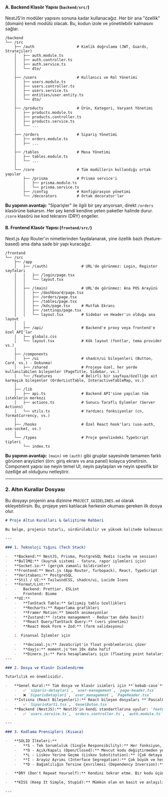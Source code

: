 #### A. Backend Klasör Yapısı (`backend/src/`)

NestJS'in modüler yapısını sonuna kadar kullanacağız. Her bir ana "özellik" (domain) kendi modülü olacak. Bu, kodun izole ve yönetilebilir kalmasını sağlar.

```
/backend
└── /src
    ├── /auth                   # Kimlik doğrulama (JWT, Guards, Stratejiler)
    │   ├── auth.module.ts
    │   ├── auth.controller.ts
    │   ├── auth.service.ts
    │   └── dto/
    │
    ├── /users                  # Kullanıcı ve Rol Yönetimi
    │   ├── users.module.ts
    │   ├── users.controller.ts
    │   ├── users.service.ts
    │   ├── entities/user.entity.ts
    │   └── dto/
    │
    ├── /products               # Ürün, Kategori, Varyant Yönetimi
    │   ├── products.module.ts
    │   ├── products.controller.ts
    │   ├── products.service.ts
    │   └── ...
    │
    ├── /orders                 # Sipariş Yönetimi
    │   ├── orders.module.ts
    │   ├── ...
    │
    ├── /tables                 # Masa Yönetimi
    │   ├── tables.module.ts
    │   └── ...
    │
    └── /core                   # Tüm modüllerin kullandığı ortak yapılar
        ├── /prisma             # Prisma service'i
        │   ├── prisma.module.ts
        │   └── prisma.service.ts
        ├── /config             # Konfigürasyon yönetimi
        └── /decorators         # Ortak decorator'lar
```

**Bu yapının avantajı:** "Siparişler" ile ilgili bir şey arıyorsan, direkt `/orders` klasörüne bakarsın. Her şey kendi kendine yeten paketler halinde durur. `/core` klasörü ise kod tekrarını (DRY) engeller.

#### B. Frontend Klasör Yapısı (`frontend/src/`)

Next.js App Router'ın nimetlerinden faydalanarak, yine özellik bazlı (feature-based) ama daha sade bir yapı kuracağız.

```
/frontend
└── /src
    ├── /app
    │   ├── /(auth)               # URL'de görünmez: Login, Register sayfaları
    │   │   ├── /login/page.tsx
    │   │   └── layout.tsx
    │   │
    │   ├── /(main)               # URL'de görünmez: Ana POS Arayüzü
    │   │   ├── /dashboard/page.tsx
    │   │   ├── /orders/page.tsx
    │   │   ├── /tables/page.tsx
    │   │   ├── /kds/page.tsx     # Mutfak Ekranı
    │   │   ├── /settings/page.tsx
    │   │   └── layout.tsx        # Sidebar ve Header'ın olduğu ana layout
    │   │
    │   ├── /api/                 # Backend'e proxy veya frontend'e özel API'lar
    │   ├── globals.css
    │   └── layout.tsx            # Kök layout (fontlar, tema provider vs.)
    │
    ├── /components
    │   ├── /ui                   # shadcn/ui bileşenleri (Button, Card, vs.) - Dokunma!
    │   ├── /shared               # Projeye özel, her yerde kullanılabilen bileşenler (PageTitle, Sidebar, vs.)
    │   └── /features             # Belirli bir sayfaya/özelliğe ait karmaşık bileşenler (OrderListTable, InteractiveTableMap, vs.)
    │
    ├── /lib
    │   ├── api.ts                # Backend API'sine yapılan tüm isteklerin merkezi
    │   ├── actions.ts            # Sunucu Taraflı Eylemler (Server Actions)
    │   └── utils.ts              # Yardımcı fonksiyonlar (cn, formatCurrency, vs.)
    │
    ├── /hooks                    # Özel React hook'ları (use-auth, use-socket, vs.)
    │
    └── /types                    # Proje genelindeki TypeScript tipleri
        └── index.ts
```

**Bu yapının avantajı:** `(main)` ve `(auth)` gibi gruplar sayesinde tamamen farklı görünen arayüzleri (örn: giriş ekranı vs ana panel) kolayca yönetirsin. Component yapısı ise neyin temel UI, neyin paylaşılan ve neyin spesifik bir özelliğe ait olduğunu netleştirir.

---

### 2. Altın Kurallar Dosyası

Bu dosyayı projenin ana dizinine `PROJECT_GUIDELINES.md` olarak ekleyebilirsin. Bu, projeye yeni katılacak herkesin okuması gereken ilk dosya olur.

````markdown
# Proje Altın Kuralları & Geliştirme Rehberi

Bu belge, projenin tutarlı, sürdürülebilir ve yüksek kalitede kalmasını sağlamak için oluşturulmuştur. Tüm geliştiricilerin bu kurallara uyması beklenmektedir.

---

### 1. Teknoloji Yığını (Tech Stack)

-   **Backend:** NestJS, Prisma, PostgreSQL Redis (cache ve session)
-   **BullMQ:** (kuyruk sistemi - fatura, rapor işlemleri için)
-   **Socket.io:** (gerçek zamanlı bildirimler)
-   **Frontend:** Next.js (App Router, Turbopack), React, TypeScript
-   **Veritabanı:** PostgreSQL
-   **Stil / UI:** TailwindCSS, shadcn/ui, Lucide Icons
-   **Format/Lint:**
    -   Backend: Prettier, ESLint
    -   Frontend: Biome
-   **UI:**
    -   **TanStack Table:** Gelişmiş tablo özellikleri
    -   **Recharts:** Raporlama grafikleri
    -   **Framer Motion:** Smooth animasyonlar
    -   **Zustand:** (state management - Redux'tan daha basit)
    -   **React Query/TanStack Query:** (veri yönetimi)
    -   **React Hook Form + Zod:** (form validasyonu)

    1. Finansal İşlemler için

    -   **decimal.js:** JavaScript'in float problemlerini çözer
    -   **dayjs:** moment.js'ten 10x daha hafif
    -   **Dinero.js:** Para hesaplamaları için (floating point hatalarını önler)
---

### 2. Dosya ve Klasör İsimlendirme

Tutarlılık en önemlisidir.

-   **Genel Kural:** Tüm dosya ve klasör isimleri için **`kebab-case`** kullanılır.
    -   ✅ `siparis-detaylari`, `user-management`, `page-header.tsx`
    -   ❌ `SiparisDetaylari`, `user_management`, `PageHeader.tsx`
-   **İstisna (React Bileşenleri):** React bileşen dosyaları **`PascalCase`** ile isimlendirilir.
    -   ✅ `SiparisKarti.tsx`, `GenelButon.tsx`
-   **Backend (NestJS):** NestJS'in kendi standartlarına uyulur: `feature.type.ts`.
    -   ✅ `users.service.ts`, `orders.controller.ts`, `auth.module.ts`

---

### 3. Kodlama Prensipleri (Kısaca)

-   **SOLID İlkeleri:**
    -   **S - Tek Sorumluluk (Single Responsibility):** Her fonksiyon, class veya component sadece BİR iş yapmalı. `UserService` sadece kullanıcı işleriyle, `ProductService` sadece ürün işleriyle ilgilenmeli.
    -   **O - Açık/Kapalı (Open/Closed):** Mevcut kodu değiştirmeden yeni özellikler ekleyebilmeliyiz. (Örn: Yeni bir ödeme yöntemi eklerken mevcut ödeme servisini kırmamak.)
    -   **L - Liskov Yerine Geçme (Liskov Substitution):** (Çok detaya gerek yok) Türetilmiş sınıflar, ana sınıfların yerine kullanılabilmelidir.
    -   **I - Arayüz Ayrımı (Interface Segregation):** Çok büyük ve her şeyi içeren interfaceler yerine, küçük ve amaca yönelik interfaceler kullan.
    -   **D - Bağımlılığın Tersine Çevrilmesi (Dependency Inversion):** Detaylara değil, soyutlamalara (interface'lere) bağlı ol. NestJS'in `Dependency Injection` sistemi bu prensibi bizim için uygular.

-   **DRY (Don't Repeat Yourself):** Kendini tekrar etme. Bir kodu üçüncü kez kopyalıyorsan, onu bir fonksiyona veya componente çevirmenin zamanı gelmiştir. `frontend/src/lib/utils.ts` ve `backend/src/core` klasörleri bunun için var.

-   **KISS (Keep It Simple, Stupid):** Mümkün olan en basit ve anlaşılır çözümü tercih et. Aşırı mühendislikten kaçın.

---
